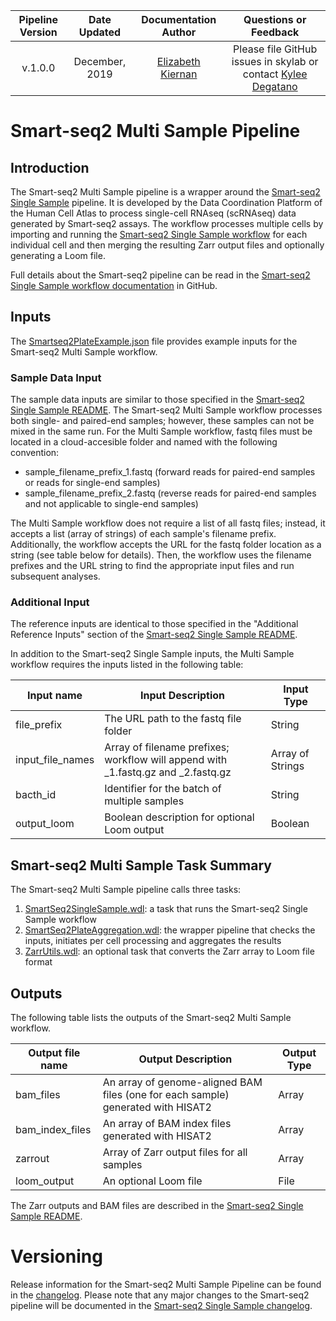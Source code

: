 | Pipeline Version | Date Updated | Documentation Author | Questions or Feedback |
| :----: | :---: | :----: | :--------------: |
| v.1.0.0 | December, 2019 | [Elizabeth Kiernan](mailto:ekiernan@broadinstitute.org) | Please file GitHub issues in skylab or contact [Kylee Degatano](mailto:kdegatano@broadinstitute.org) |

# Smart-seq2 Multi Sample Pipeline
## Introduction
The Smart-seq2 Multi Sample pipeline is a wrapper around the [Smart-seq2 Single Sample](https://github.com/HumanCellAtlas/skylab/tree/master/pipelines/smartseq2_single_sample) pipeline. It is developed by the Data Coordination Platform of the Human Cell Atlas to process single-cell RNAseq (scRNAseq) data generated by Smart-seq2 assays. The workflow processes multiple cells by importing and running the [Smart-seq2 Single Sample workflow](https://github.com/HumanCellAtlas/skylab/blob/master/pipelines/smartseq2_single_sample/SmartSeq2SingleSample.wdl) for each individual cell and then merging the resulting Zarr output files and optionally generating a Loom file. 

Full details about the Smart-seq2 pipeline can be read in the [Smart-seq2 Single Sample workflow documentation](https://github.com/HumanCellAtlas/skylab/tree/master/pipelines/smartseq2_single_sample) in GitHub. 
 
## Inputs 

The [Smartseq2PlateExample.json](SmartSeq2PlateExample.json) file provides example inputs for the Smart-seq2 Multi Sample workflow. 

### Sample Data Input
The sample data inputs are similar to those specified in the [Smart-seq2 Single Sample README](https://github.com/HumanCellAtlas/skylab/blob/master/pipelines/smartseq2_single_sample/README.md). The Smart-seq2 Multi Sample workflow processes both single- and paired-end samples; however, these samples can not be mixed in the same run. 
For the Multi Sample workflow, fastq files must be located in a cloud-accesible folder and named with the following convention:

*  sample_filename_prefix\_1.fastq (forward reads for paired-end samples or reads for single-end samples)
*  sample_filename_prefix\_2.fastq (reverse reads for paired-end samples and not applicable to single-end samples)

The Multi Sample workflow does not require a list of all fastq files; instead, it accepts a list (array of strings) of each sample's filename prefix. Additionally, the workflow accepts the URL for the fastq folder location as a string (see table below for details). Then, the workflow uses the filename prefixes and the URL string to find the appropriate input files and run subsequent analyses.


### Additional Input
The reference inputs are identical to those specified in the "Additional Reference Inputs" section of the [Smart-seq2 Single Sample README](https://github.com/HumanCellAtlas/skylab/blob/master/pipelines/smartseq2_single_sample/README.md). 

In addition to the Smart-seq2 Single Sample inputs, the Multi Sample workflow requires the inputs listed in the following table:

| Input name | Input Description | Input Type |
| --- | --- | --- |
| file_prefix | The URL path to the fastq file folder | String | 
| input_file_names | Array of filename prefixes; workflow will append with \_1.fastq.gz and \_2.fastq.gz | Array of Strings |
| bacth_id | Identifier for the batch of multiple samples | String |
| output_loom | Boolean description for optional Loom output | Boolean |

 
 ## Smart-seq2 Multi Sample Task Summary
 The Smart-seq2 Multi Sample pipeline calls three tasks:
 
 1) [SmartSeq2SingleSample.wdl](https://github.com/HumanCellAtlas/skylab/blob/master/pipelines/smartseq2_single_sample/SmartSeq2SingleSample.wdl): a task that runs the Smart-seq2 Single Sample workflow
 2) [SmartSeq2PlateAggregation.wdl](https://github.com/HumanCellAtlas/skylab/blob/master/library/tasks/SmartSeq2PlateAggregation.wdl): the wrapper pipeline that checks the inputs, initiates per cell processing and aggregates the results
 3) [ZarrUtils.wdl](https://github.com/HumanCellAtlas/skylab/blob/master/library/tasks/ZarrUtils.wdl): an optional task that converts the Zarr array to Loom file format 
 
 ## Outputs
 
 The following table lists the outputs of the Smart-seq2 Multi Sample workflow.
 
 | Output file name | Output Description | Output Type |
 | --- | --- | --- |
 | bam_files | An array of genome-aligned BAM files (one for each sample) generated with HISAT2  | Array |
 | bam_index_files |  An array of BAM index files generated with HISAT2 | Array |
 | zarrout | Array of Zarr output files for all samples  | Array |
 | loom_output | An optional Loom file  | File |
 
The Zarr outputs and BAM files are described in the [Smart-seq2 Single Sample README](https://github.com/HumanCellAtlas/skylab/blob/master/pipelines/smartseq2_single_sample/README.md).
 
 # Versioning

Release information for the Smart-seq2 Multi Sample Pipeline can be found in the [changelog](https://github.com/HumanCellAtlas/skylab/blob/master/pipelines/smartseq2_multisample/MultiSampleSmartSeq2.changelog.md). Please note that any major changes to the Smart-seq2 pipeline will be documented in the [Smart-seq2 Single Sample changelog](https://github.com/HumanCellAtlas/skylab/blob/master/pipelines/smartseq2_single_sample/SmartSeq2SingleSample.changelog.md).  
 
 
 




